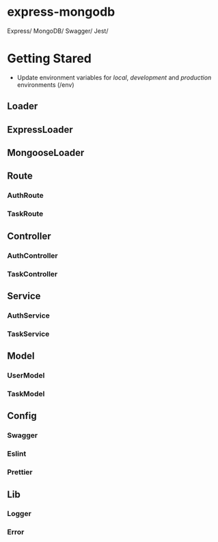 # express-mongodb
Express/
MongoDB/
Swagger/
Jest/

# Getting Stared
- Update environment variables for *local*, *development* and *production* environments (/env)
## Loader
## ExpressLoader
## MongooseLoader

## Route
### AuthRoute
### TaskRoute

## Controller
### AuthController
### TaskController

## Service
### AuthService
### TaskService

## Model
### UserModel
### TaskModel

## Config
### Swagger
### Eslint
### Prettier

## Lib
### Logger
### Error

